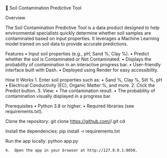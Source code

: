 🌱 Soil Contamination Predictive Tool

Overview

The Soil Contamination Predictive Tool is a data product designed to help environmental specialists quickly determine whether soil samples are contaminated based on input properties. It leverages a Machine Learning model trained on soil data to provide accurate predictions.

Features
	•	Input soil properties (e.g., pH, Sand %, Clay %).
	•	Predict whether the soil is Contaminated or Not Contaminated.
	•	Displays the probability of contamination in an interactive progress bar.
	•	User-friendly interface built with Dash.
	•	Deployed using Render for easy accessibility.

How It Works
	1.	Enter soil properties such as:
	•	Sand %, Clay %, Silt %, pH
	•	Electrical Conductivity (EC), Organic Matter %, and more.
	2.	Click the Predict button.
	3.	View:
	•	The contamination result.
	•	The probability of contamination visually displayed in a progress bar.

Prerequisites
	•	Python 3.8 or higher.
	•	Required libraries (see requirements.txt).

 Clone the repository: git clone https://github.com/<your-username>/<repository-name>.git
cd <repository-name>

Install the dependencies: pip install -r requirements.txt

Run the app locally: python app.py

	4.	Open the app in your browser at http://127.0.0.1:8050.
